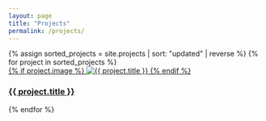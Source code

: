 ```yaml
---
layout: page
title: "Projects"
permalink: /projects/
---
```


<div class="projects-container">
  {% assign sorted_projects = site.projects | sort: "updated" | reverse %}
  {% for project in sorted_projects %}
    <div class="project-card">
      <a href="{{ project.url | relative_url }}">
        {% if project.image %}
          <img src="{{ project.image | relative_url }}" alt="{{ project.title }}">
        {% endif %}
        <h3>{{ project.title }}</h3>
      </a>
    </div>
  {% endfor %}
</div>
